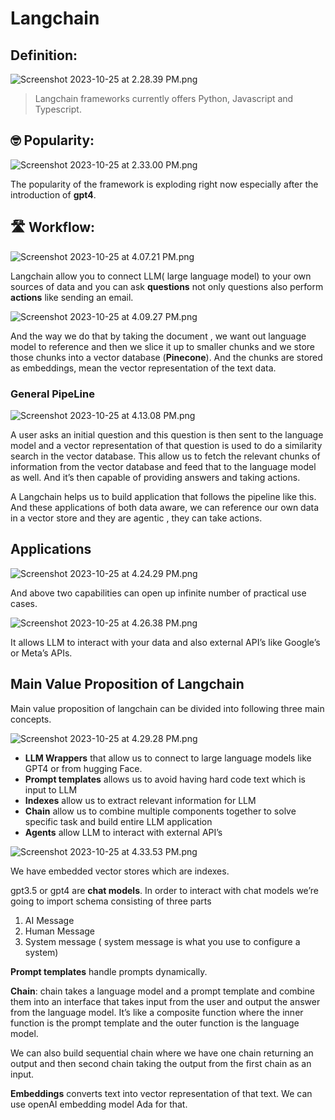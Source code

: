 # Langchain

## Definition:

![Screenshot 2023-10-25 at 2.28.39 PM.png](images/Screenshot_2023-10-25_at_2.28.39_PM.png)

> Langchain frameworks currently offers Python, Javascript and Typescript.
> 

## 🤓 Popularity:

![Screenshot 2023-10-25 at 2.33.00 PM.png](images/Screenshot_2023-10-25_at_2.33.00_PM.png)

The popularity of the framework is exploding right now especially after the introduction of **gpt4**.

## 🛣️ Workflow:

![Screenshot 2023-10-25 at 4.07.21 PM.png](images/Screenshot_2023-10-25_at_4.07.21_PM.png)

Langchain allow you to connect LLM( large language model) to your own sources of data and you can ask **questions** not only questions also perform **actions** like sending an email. 

![Screenshot 2023-10-25 at 4.09.27 PM.png](images/Screenshot_2023-10-25_at_4.09.27_PM.png)

And the way we do that by taking the document , we want out language model to reference and then we slice it up to smaller chunks and we store those chunks into a vector database (**Pinecone**). And the chunks are stored as embeddings, mean the vector representation of the text data. 

### General PipeLine

![Screenshot 2023-10-25 at 4.13.08 PM.png](images/Screenshot_2023-10-25_at_4.13.08_PM.png)

A user asks an initial question and this question is then sent to the language model and a vector representation of that question is used to do a similarity search in the vector database. This allow us to fetch the relevant chunks of information from the vector database and feed that to the language model as well. And it’s then capable of providing answers and taking actions. 

A Langchain helps us to build application that follows the pipeline like this. And these applications of both data aware, we can reference our own data in a vector store and they are agentic , they can take actions. 

## Applications

![Screenshot 2023-10-25 at 4.24.29 PM.png](images/Screenshot_2023-10-25_at_4.24.29_PM.png)

And above two capabilities can open up infinite number of practical use cases. 

![Screenshot 2023-10-25 at 4.26.38 PM.png](images/Screenshot_2023-10-25_at_4.26.38_PM.png)

It allows LLM to interact with your data and also external API’s like Google’s or Meta’s APIs. 

## Main Value Proposition of Langchain

Main value proposition of langchain can be divided into following three main concepts. 

![Screenshot 2023-10-25 at 4.29.28 PM.png](images/Screenshot_2023-10-25_at_4.29.28_PM.png)

- **LLM Wrappers** that allow us to connect to large language models like GPT4 or from hugging Face.
- **Prompt templates** allows us to avoid having hard code text which is input to LLM
- **Indexes** allow us to extract relevant information for LLM
- **Chain** allow us to combine multiple components together to solve specific task and build entire LLM application
- **Agents** allow LLM to interact with external API’s

![Screenshot 2023-10-25 at 4.33.53 PM.png](images/Screenshot_2023-10-25_at_4.33.53_PM.png)

We have embedded vector stores which are indexes. 

gpt3.5 or gpt4 are **chat models**. In order to interact with chat models we’re going to import schema consisting of three parts

1. AI Message
2. Human Message
3. System message ( system message is what you use to configure a system)

**Prompt templates** handle prompts dynamically.

**Chain**: chain takes a language model and a prompt template and combine them into an interface that takes input from the user and output the answer from the language model. It’s like a composite function where the inner function is the prompt template and the outer function is the language model.

We can also build sequential chain where we have one chain returning an output and then second chain taking the output from the first chain as an input.

**Embeddings** converts text into vector representation of that text. We can use openAI embedding model Ada for that.